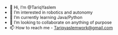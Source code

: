 - 👋 Hi, I’m @TariqYaslem
- 👀 I’m interested in robotics and autonomy
- 🌱 I’m currently learning Java/Python 
- 💞️ I’m looking to collaborate on anything of purpose 
- 📫 How to reach me - Tariqyaslemwork@gmail.com

<!---
TariqYaslem/TariqYaslem is a ✨ special ✨ repository because its `README.md` (this file) appears on your GitHub profile.
You can click the Preview link to take a look at your changes.
--->
